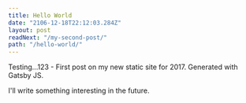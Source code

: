 ```yaml
---
title: Hello World
date: "2106-12-18T22:12:03.284Z"
layout: post
readNext: "/my-second-post/"
path: "/hello-world/"
---
```


Testing...123 - First post on my new static site for 2017. Generated with Gatsby JS.

I'll write something interesting in the future.
